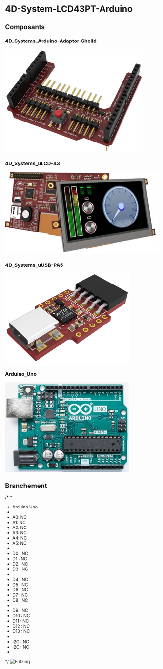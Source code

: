 # 4D-System-LCD43PT-Arduino

## Composants

### 4D_Systems_Arduino-Adaptor-Sheild
![4D_Systems_Arduino-Adaptor-Sheild](https://github.com/Webgburnet/4D-System-LCD43PT-Arduino/blob/master/Composants/4D_Systems_Arduino-Adaptor-Sheild-II.jpg) 
### 4D_Systems_uLCD-43
![4D_Systems_uLCD-43](https://github.com/Webgburnet/4D-System-LCD43PT-Arduino/blob/master/Composants/4D_Systems_uLCD-43.jpg)
### 4D_Systems_uUSB-PA5
![4D_Systems_uUSB-PA5](https://github.com/Webgburnet/4D-System-LCD43PT-Arduino/blob/master/Composants/4D_Systems_uUSB-PA5.jpg)
### Arduino_Uno
![Arduino_Uno](https://github.com/Webgburnet/4D-System-LCD43PT-Arduino/blob/master/Composants/Arduino_Uno.jpg)

## Branchement
/* 
* 
* Arduino Uno
* 
* A0: NC
* A1: NC
* A2: NC
* A3: NC
* A4: NC
* A5: NC
* 
* D0 : NC
* D1 : NC
* D2 : NC
* D3 : NC
* 
* D4 : NC
* D5 : NC
* D6 : NC
* D7 : NC
* D8 : NC
* 
* D9 : NC
* D10 : NC
* D11 : NC
* D12 : NC
* D13 : NC 
* 
* I2C : NC
* I2C : NC
* 
*/
![Fritzing]()
